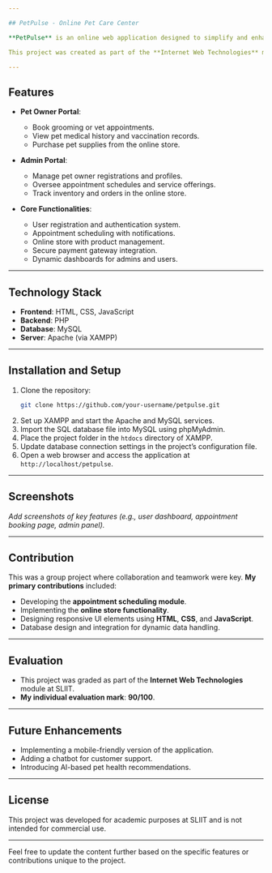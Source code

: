 ```yaml
---

## PetPulse - Online Pet Care Center  

**PetPulse** is an online web application designed to simplify and enhance the experience of managing pet care services. The platform allows pet owners to book appointments, purchase pet products, and access a range of pet care services. Developed using **HTML**, **CSS**, **JavaScript**, **PHP**, and **SQL**, the application runs on **XAMPP** and provides a seamless and user-friendly experience.  

This project was created as part of the **Internet Web Technologies** module in the **1st year, 2nd semester** at **SLIIT**. It was a group project, and I am proud to share that my **individual evaluation mark for this project was 90**.  

---
```


## Features  

- **Pet Owner Portal**:  
  - Book grooming or vet appointments.  
  - View pet medical history and vaccination records.  
  - Purchase pet supplies from the online store.  

- **Admin Portal**:  
  - Manage pet owner registrations and profiles.  
  - Oversee appointment schedules and service offerings.  
  - Track inventory and orders in the online store.  

- **Core Functionalities**:  
  - User registration and authentication system.  
  - Appointment scheduling with notifications.  
  - Online store with product management.  
  - Secure payment gateway integration.  
  - Dynamic dashboards for admins and users.  

---

## Technology Stack  

- **Frontend**: HTML, CSS, JavaScript  
- **Backend**: PHP  
- **Database**: MySQL  
- **Server**: Apache (via XAMPP)  

---

## Installation and Setup  

1. Clone the repository:  
   ```bash  
   git clone https://github.com/your-username/petpulse.git  
   ```  
2. Set up XAMPP and start the Apache and MySQL services.  
3. Import the SQL database file into MySQL using phpMyAdmin.  
4. Place the project folder in the `htdocs` directory of XAMPP.  
5. Update database connection settings in the project’s configuration file.  
6. Open a web browser and access the application at `http://localhost/petpulse`.  

---

## Screenshots  

_Add screenshots of key features (e.g., user dashboard, appointment booking page, admin panel)._  

---

## Contribution  

This was a group project where collaboration and teamwork were key. **My primary contributions** included:  
- Developing the **appointment scheduling module**.  
- Implementing the **online store functionality**.  
- Designing responsive UI elements using **HTML**, **CSS**, and **JavaScript**.  
- Database design and integration for dynamic data handling.  

---

## Evaluation  

- This project was graded as part of the **Internet Web Technologies** module at SLIIT.  
- **My individual evaluation mark**: **90/100**.  

---

## Future Enhancements  

- Implementing a mobile-friendly version of the application.  
- Adding a chatbot for customer support.  
- Introducing AI-based pet health recommendations.  

---

## License  

This project was developed for academic purposes at SLIIT and is not intended for commercial use.  

---  

Feel free to update the content further based on the specific features or contributions unique to the project.

